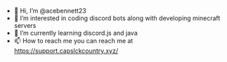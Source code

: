 - 👋 Hi, I’m @acebennett23
- 👀 I’m interested in coding discord bots along with developing minecraft servers
- 🌱 I’m currently learning discord.js and java
- 📫 How to reach me you can reach me at https://support.capslckcountry.xyz/ 

<!---
acebennett23/acebennett23 is a ✨ special ✨ repository because its `README.md` (this file) appears on your GitHub profile.
You can click the Preview link to take a look at your changes.
--->
